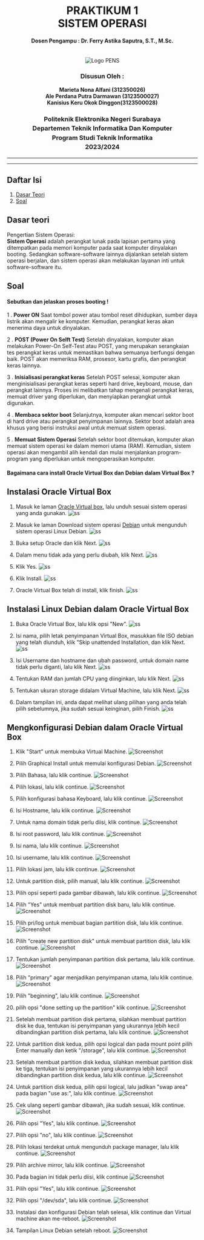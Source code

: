 <div align="center">
  <h1 style="text-align: center;font-weight: bold">PRAKTIKUM 1<br>SISTEM OPERASI</h1>
  <h4 style="text-align: center;">Dosen Pengampu : Dr. Ferry Astika Saputra, S.T., M.Sc.</h4>
</div>
<br />
<div align="center">
  <img src="https://upload.wikimedia.org/wikipedia/id/4/44/Logo_PENS.png" alt="Logo PENS">
  <h3 style="text-align: center;">Disusun Oleh : </h3>
  <p style="text-align: center;">
    <strong>Marieta Nona Alfani (312350026) </strong><br>
    <strong>Ale Perdana Putra Darmawan (3123500027) </strong><br>
    <strong>Kanisius Keru Okok Dinggon(3123500028)</strong>
  </p>
<h3 style="text-align: center;line-height: 1.5">Politeknik Elektronika Negeri Surabaya<br>Departemen Teknik Informatika Dan Komputer<br>Program Studi Teknik Informatika<br>2023/2024</h3>
  <hr><hr>
</div>

## Daftar Isi
1. [Dasar Teori](#Dasar-teori)
2. [Soal](#soal)

## Dasar teori
Pengertian Sistem Operasi:</br>
<strong>Sistem Operasi</strong> adalah perangkat lunak pada lapisan pertama yang ditempatkan pada memori komputer pada saat komputer dinyalakan booting. Sedangkan software-software lainnya dijalankan setelah sistem operasi berjalan, dan sistem operasi akan melakukan layanan inti untuk software-software itu.

## Soal
#### Sebutkan dan jelaskan proses booting !
1 . <strong>Power ON</strong>
Saat tombol power atau tombol reset dihidupkan, sumber daya listrik akan mengalir ke komputer.
Kemudian, perangkat keras akan menerima daya untuk dinyalakan.

2 . <strong>POST (Power On Selft Test)</strong>
Setelah dinyalakan, komputer akan melakukan Power-On Self-Test atau POST, yang merupakan serangkaian tes perangkat keras untuk memastikan bahwa semuanya berfungsi dengan baik. 
POST akan memeriksa RAM, prosesor, kartu grafis, dan perangkat keras lainnya. 

3 . <strong>Inisialisasi perangkat keras</strong>
Setelah POST selesai, komputer akan menginisialisasi perangkat keras seperti hard drive, keyboard, mouse, dan perangkat lainnya. 
Proses ini melibatkan tahap mengenali perangkat keras, memuat driver yang diperlukan, dan menyiapkan perangkat untuk digunakan.

4 . <strong>Membaca sektor boot</strong>
Selanjutnya, komputer akan mencari sektor boot di hard drive atau perangkat penyimpanan lainnya. 
Sektor boot adalah area khusus yang berisi instruksi awal untuk memuat sistem operasi.

5 . <strong>Memuat Sistem Operasi</strong>
Setelah sektor boot ditemukan, komputer akan memuat sistem operasi ke dalam memori utama (RAM). 
Kemudian, sistem operasi akan mengambil alih kendali dan mulai menjalankan program-program yang diperlukan untuk mengoperasikan komputer.

#### Bagaimana cara install Oracle Virtual Box dan Debian dalam Virtual Box ?

## Instalasi Oracle Virtual Box
1. Masuk ke laman [Oracle Virtual box](https://www.virtualbox.org/wiki/Downloads), lalu unduh sesuai sistem operasi yang anda gunakan.
![ss](ss/01.jpeg)

2. Masuk ke laman Download sistem operasi [Debian](https://www.debian.org/download) untuk mengunduh sistem operasi Linux Debian.
   ![ss](ss/20.png)

3. Buka setup Oracle dan klik Next.
   ![ss](ss/21.jpeg)

4. Dalam menu tidak ada yang perlu diubah, klik Next.
   ![ss](ss/22.jpeg)

5. Klik Yes.
   ![ss](ss/23.jpeg)

6. Klik Install.
   ![ss](ss/24.jpeg)

7. Oracle Virtual Box telah di install, klik finish.
   ![ss](ss/25.jpeg)

## Instalasi Linux Debian dalam Oracle Virtual Box
1. Buka Oracle Virtual Box, lalu klik opsi "New".
![ss](ss/06.jpeg)

2. Isi nama, pilih letak penyimpanan Virtual Box, masukkan file ISO debian yang telah diunduh, klik "Skip unattended Installation, dan klik Next.
   ![ss](ss/07.jpeg)

3. Isi Username dan hostname dan ubah password, untuk domain name tidak perlu diganti, lalu klik Next. 
   ![ss](ss/11.jpeg)

4. Tentukan RAM dan jumlah CPU yang diinginkan, lalu klik Next.
   ![ss](ss/05.jpeg)

5. Tentukan ukuran storage didalam Virtual Machine, lalu klik Next.
   ![ss](ss/10.jpeg)

6. Dalam tampilan ini, anda dapat melihat ulang pilihan yang anda telah pilih sebelumnya, jika sudah sesuai keinginan, pilih Finish.
   ![ss](ss/13.jpeg)

## Mengkonfigurasi Debian dalam Oracle Virtual Box
1. Klik "Start" untuk membuka Virtual Machine.
![Screenshot](screenshot/14a.png)

2. Pilih Graphical Install untuk memulai konfigurasi Debian.
![Screenshot](screenshot/15.png)

3. Pilih Bahasa, lalu klik continue.
![Screenshot](screenshot/16.png)

4. Pilih lokasi, lalu klik continue.
![Screenshot](screenshot/17.png)

5. Pilih konfigurasi bahasa Keyboard, lalu klik continue.
![Screenshot](screenshot/18.png)

6. Isi Hostname, lalu klik continue.
![Screenshot](screenshot/19.png)

7. Untuk nama domain tidak perlu diisi, klik continue.
![Screenshot](screenshot/20.png)

8. Isi root password, lalu klik continue.
![Screenshot](screenshot/21.png)

9. Isi nama, lalu klik continue.
![Screenshot](screenshot/22.png)

10. Isi username, lalu klik continue.
![Screenshot](screenshot/23.png)

11. Pilih lokasi jam, lalu klik continue.
![Screenshot](screenshot/24.png)

12. Untuk partition disk, pilih manual, lalu klik continue.
![Screenshot](screenshot/25.png)

13. Pilih opsi seperti pada gambar dibawah, lalu klik continue.
![Screenshot](screenshot/26.png)

14. Pilih "Yes" untuk membuat partition disk baru, lalu klik continue.
![Screenshot](screenshot/27.png)

15. Pilih pri/log untuk membuat bagian partition disk, lalu klik continue.
![Screenshot](screenshot/28.png)

16. Pilih "create new partition disk" untuk membuat partition disk, lalu klik continue.
![Screenshot](screenshot/29.png)

17. Tentukan jumlah penyimpanan partition disk pertama, lalu klik continue.
![Screenshot](screenshot/30.png)

18. Pilih "primary" agar menjadikan penyimpanan utama, lalu klik continue.
![Screenshot](screenshot/31.png)

19. Pilih "beginning", lalu klik continue.
![Screenshot](screenshot/32.png)

20. pilih opsi "done setting up the partition" klik continue.
![Screenshot](screenshot/33.png)

21. Setelah membuat partition disk pertama, silahkan membuat partition disk ke dua, tentukan isi penyimpanan yang ukurannya lebih kecil dibandingkan partition disk pertama, lalu klik continue.
![Screenshot](screenshot/34.png)

22. Untuk partition disk kedua, pilih opsi logical dan pada mount point pilih Enter manually dan ketik "/storage", lalu klik continue.
![Screenshot](screenshot/35.png)

23. Setelah membuat partition disk kedua, silahkan membuat partition disk ke tiga, tentukan isi penyimpanan yang ukurannya lebih kecil dibandingkan partition disk kedua, lalu klik continue.
![Screenshot](screenshot/36.png)

24. Untuk partition disk kedua, pilih opsi logical, lalu jadikan "swap area" pada bagian "use as:", lalu klik continue.
![Screenshot](screenshot/37.png)

25. Cek ulang seperti gambar dibawah, jika sudah sesuai, klik continue.
![Screenshot](screenshot/38.png)

26. Pilih opsi "Yes", lalu klik continue.
![Screenshot](screenshot/39.png)

27. Pilih opsi "no", lalu klik continue.
![Screenshot](screenshot/40.png)

28. Pilih lokasi terdekat untuk mengunduh package manager, lalu klik continue.
![Screenshot](screenshot/41.png)

29. Pilih archive mirror, lalu klik continue.
![Screenshot](screenshot/42.png)

30. Pada bagian ini tidak perlu diisi, klik continue
![Screenshot](screenshot/43.png)

31. Pilih opsi "Yes", lalu klik continue.
![Screenshot](screenshot/44.png)

32. Pilih opsi "/dev/sda", lalu klik continue.
![Screenshot](screenshot/45.png)

33. Instalasi dan konfigurasi Debian telah selesai, klik continue dan Virtual machine akan me-reboot. 
![Screenshot](screenshot/46.png)

34. Tampilan Linux Debian setelah reboot.
![Screenshot](screenshot/47.png)
<!---
kanisiusdinggon/kanisiusdinggon is a ✨ special ✨ repository because its `README.md` (this file) appears on your GitHub profile.
You can click the Preview link to take a look at your changes.
--->
